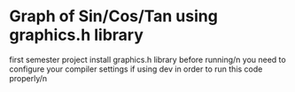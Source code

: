 # Graph of Sin/Cos/Tan using graphics.h library
first semester project
install graphics.h library before running/n
you need to configure your compiler settings if using dev in order to run this code properly/n

